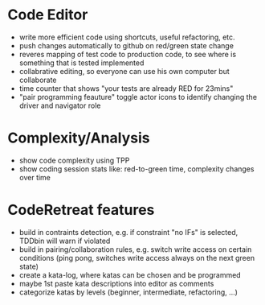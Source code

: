# Code Editor
- write more efficient code using shortcuts, useful refactoring, etc.
- push changes automatically to github on red/green state change
- reveres mapping of test code to production code, to see where is something that is tested implemented
- collabrative editing, so everyone can use his own computer but collaborate
- time counter that shows "your tests are already RED for 23mins"
- "pair programming feauture" toggle actor icons to identify changing the driver and navigator role

# Complexity/Analysis
- show code complexity using TPP
- show coding session stats like: red-to-green time, complexity changes over time

# CodeRetreat features
- build in contraints detection, e.g. if constraint "no IFs" is selected, TDDbin will warn if violated
- build in pairing/collaboration rules, e.g. switch write access on certain conditions (ping pong, switches write access always on the next green state)
- create a kata-log, where katas can be chosen and be programmed
- maybe 1st paste kata descriptions into editor as comments
- categorize katas by levels (beginner, intermediate, refactoring, ...)
